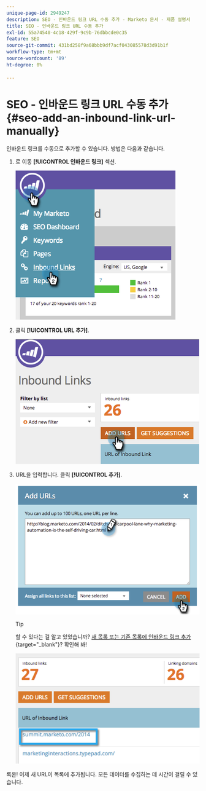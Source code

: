 ```yaml
---
unique-page-id: 2949247
description: SEO - 인바운드 링크 URL 수동 추가 - Marketo 문서 - 제품 설명서
title: SEO - 인바운드 링크 URL 수동 추가
exl-id: 55a74540-4c18-429f-9c9b-76dbbcde0c35
feature: SEO
source-git-commit: 431bd258f9a68bbb9df7acf043085578d3d91b1f
workflow-type: tm+mt
source-wordcount: '89'
ht-degree: 0%

---
```


# SEO - 인바운드 링크 URL 수동 추가 {#seo-add-an-inbound-link-url-manually}

인바운드 링크를 수동으로 추가할 수 있습니다. 방법은 다음과 같습니다.

1. 로 이동 **[!UICONTROL 인바운드 링크]** 섹션.

   ![](assets/image2014-9-18-13-3a40-3a3.png)

1. 클릭 **[!UICONTROL URL 추가]**.

   ![](assets/image2014-9-18-13-3a40-3a8.png)

1. URL을 입력합니다. 클릭 **[!UICONTROL 추가]**.

   ![](assets/image2014-9-18-13-3a40-3a32.png)

   >[!TIP]
   >
   >할 수 있다는 걸 알고 있었습니까? [새 목록 또는 기존 목록에 인바운드 링크 추가](/help/marketo/product-docs/additional-apps/seo/understanding-seo/seo-managing-lists.md){target="_blank"}? 확인해 봐!

   ![](assets/image2014-9-18-13-3a41-3a14.png)

록온! 이제 새 URL이 목록에 추가됩니다. 모든 데이터를 수집하는 데 시간이 걸릴 수 있습니다.
